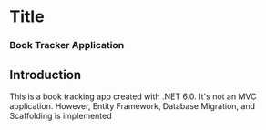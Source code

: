 # Title
### Book Tracker Application

## Introduction
This is a book tracking app created with .NET 6.0.
It's not an MVC application. However, Entity Framework, Database Migration, and Scaffolding is implemented
